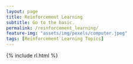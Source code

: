 ```yaml
---
layout: page
title: Reinforcement Learning
subtitle: Go to the basic.
permalink: /reinforcement_learning/
feature-img: "assets/img/pexels/computer.jpeg"
tags: [Reinforcement Learning Topics]
---
```



{% include rl.html %}